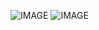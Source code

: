 ![IMAGE](http://seogi1004.github.io/jui/res/img3/jui_info_1.jpg)
![IMAGE](http://seogi1004.github.io/jui/res/img3/jui_info_2.jpg)